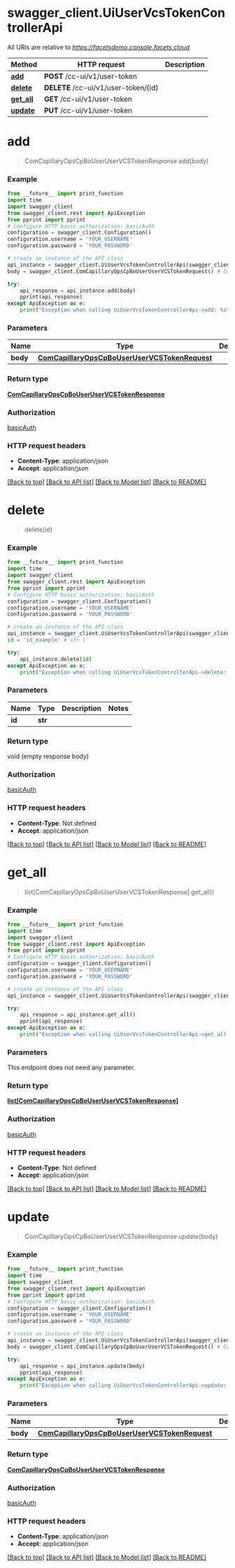 # swagger_client.UiUserVcsTokenControllerApi

All URIs are relative to *https://facetsdemo.console.facets.cloud*

Method | HTTP request | Description
------------- | ------------- | -------------
[**add**](UiUserVcsTokenControllerApi.md#add) | **POST** /cc-ui/v1/user-token | 
[**delete**](UiUserVcsTokenControllerApi.md#delete) | **DELETE** /cc-ui/v1/user-token/{id} | 
[**get_all**](UiUserVcsTokenControllerApi.md#get_all) | **GET** /cc-ui/v1/user-token | 
[**update**](UiUserVcsTokenControllerApi.md#update) | **PUT** /cc-ui/v1/user-token | 

# **add**
> ComCapillaryOpsCpBoUserUserVCSTokenResponse add(body)



### Example
```python
from __future__ import print_function
import time
import swagger_client
from swagger_client.rest import ApiException
from pprint import pprint
# Configure HTTP basic authorization: basicAuth
configuration = swagger_client.Configuration()
configuration.username = 'YOUR_USERNAME'
configuration.password = 'YOUR_PASSWORD'

# create an instance of the API class
api_instance = swagger_client.UiUserVcsTokenControllerApi(swagger_client.ApiClient(configuration))
body = swagger_client.ComCapillaryOpsCpBoUserUserVCSTokenRequest() # ComCapillaryOpsCpBoUserUserVCSTokenRequest | 

try:
    api_response = api_instance.add(body)
    pprint(api_response)
except ApiException as e:
    print("Exception when calling UiUserVcsTokenControllerApi->add: %s\n" % e)
```

### Parameters

Name | Type | Description  | Notes
------------- | ------------- | ------------- | -------------
 **body** | [**ComCapillaryOpsCpBoUserUserVCSTokenRequest**](ComCapillaryOpsCpBoUserUserVCSTokenRequest.md)|  | 

### Return type

[**ComCapillaryOpsCpBoUserUserVCSTokenResponse**](ComCapillaryOpsCpBoUserUserVCSTokenResponse.md)

### Authorization

[basicAuth](../README.md#basicAuth)

### HTTP request headers

 - **Content-Type**: application/json
 - **Accept**: application/json

[[Back to top]](#) [[Back to API list]](../README.md#documentation-for-api-endpoints) [[Back to Model list]](../README.md#documentation-for-models) [[Back to README]](../README.md)

# **delete**
> delete(id)



### Example
```python
from __future__ import print_function
import time
import swagger_client
from swagger_client.rest import ApiException
from pprint import pprint
# Configure HTTP basic authorization: basicAuth
configuration = swagger_client.Configuration()
configuration.username = 'YOUR_USERNAME'
configuration.password = 'YOUR_PASSWORD'

# create an instance of the API class
api_instance = swagger_client.UiUserVcsTokenControllerApi(swagger_client.ApiClient(configuration))
id = 'id_example' # str | 

try:
    api_instance.delete(id)
except ApiException as e:
    print("Exception when calling UiUserVcsTokenControllerApi->delete: %s\n" % e)
```

### Parameters

Name | Type | Description  | Notes
------------- | ------------- | ------------- | -------------
 **id** | **str**|  | 

### Return type

void (empty response body)

### Authorization

[basicAuth](../README.md#basicAuth)

### HTTP request headers

 - **Content-Type**: Not defined
 - **Accept**: application/json

[[Back to top]](#) [[Back to API list]](../README.md#documentation-for-api-endpoints) [[Back to Model list]](../README.md#documentation-for-models) [[Back to README]](../README.md)

# **get_all**
> list[ComCapillaryOpsCpBoUserUserVCSTokenResponse] get_all()



### Example
```python
from __future__ import print_function
import time
import swagger_client
from swagger_client.rest import ApiException
from pprint import pprint
# Configure HTTP basic authorization: basicAuth
configuration = swagger_client.Configuration()
configuration.username = 'YOUR_USERNAME'
configuration.password = 'YOUR_PASSWORD'

# create an instance of the API class
api_instance = swagger_client.UiUserVcsTokenControllerApi(swagger_client.ApiClient(configuration))

try:
    api_response = api_instance.get_all()
    pprint(api_response)
except ApiException as e:
    print("Exception when calling UiUserVcsTokenControllerApi->get_all: %s\n" % e)
```

### Parameters
This endpoint does not need any parameter.

### Return type

[**list[ComCapillaryOpsCpBoUserUserVCSTokenResponse]**](ComCapillaryOpsCpBoUserUserVCSTokenResponse.md)

### Authorization

[basicAuth](../README.md#basicAuth)

### HTTP request headers

 - **Content-Type**: Not defined
 - **Accept**: application/json

[[Back to top]](#) [[Back to API list]](../README.md#documentation-for-api-endpoints) [[Back to Model list]](../README.md#documentation-for-models) [[Back to README]](../README.md)

# **update**
> ComCapillaryOpsCpBoUserUserVCSTokenResponse update(body)



### Example
```python
from __future__ import print_function
import time
import swagger_client
from swagger_client.rest import ApiException
from pprint import pprint
# Configure HTTP basic authorization: basicAuth
configuration = swagger_client.Configuration()
configuration.username = 'YOUR_USERNAME'
configuration.password = 'YOUR_PASSWORD'

# create an instance of the API class
api_instance = swagger_client.UiUserVcsTokenControllerApi(swagger_client.ApiClient(configuration))
body = swagger_client.ComCapillaryOpsCpBoUserUserVCSTokenRequest() # ComCapillaryOpsCpBoUserUserVCSTokenRequest | 

try:
    api_response = api_instance.update(body)
    pprint(api_response)
except ApiException as e:
    print("Exception when calling UiUserVcsTokenControllerApi->update: %s\n" % e)
```

### Parameters

Name | Type | Description  | Notes
------------- | ------------- | ------------- | -------------
 **body** | [**ComCapillaryOpsCpBoUserUserVCSTokenRequest**](ComCapillaryOpsCpBoUserUserVCSTokenRequest.md)|  | 

### Return type

[**ComCapillaryOpsCpBoUserUserVCSTokenResponse**](ComCapillaryOpsCpBoUserUserVCSTokenResponse.md)

### Authorization

[basicAuth](../README.md#basicAuth)

### HTTP request headers

 - **Content-Type**: application/json
 - **Accept**: application/json

[[Back to top]](#) [[Back to API list]](../README.md#documentation-for-api-endpoints) [[Back to Model list]](../README.md#documentation-for-models) [[Back to README]](../README.md)

